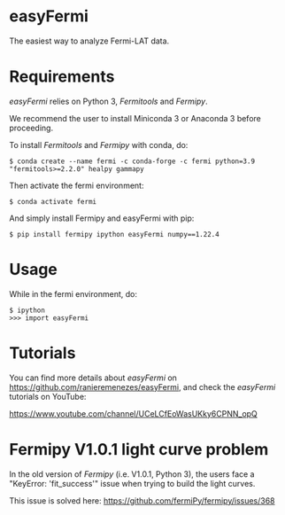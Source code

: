 # easyFermi
The easiest way to analyze Fermi-LAT data.

# Requirements
_easyFermi_ relies on Python 3, _Fermitools_ and _Fermipy_. 

We recommend the user to install Miniconda 3 or Anaconda 3 before proceeding.

To install _Fermitools_ and _Fermipy_ with conda, do:

<pre><code>$ conda create --name fermi -c conda-forge -c fermi python=3.9 "fermitools>=2.2.0" healpy gammapy
</code></pre>

Then activate the fermi environment:

<pre><code>$ conda activate fermi
</code></pre>

And simply install Fermipy and easyFermi with pip:

<pre><code>$ pip install fermipy ipython easyFermi numpy==1.22.4
</code></pre>


# Usage

While in the fermi environment, do:

<pre><code>$ ipython
>>> import easyFermi
</code></pre>


# Tutorials

You can find more details about _easyFermi_ on https://github.com/ranieremenezes/easyFermi, and check the _easyFermi_ tutorials on YouTube:

https://www.youtube.com/channel/UCeLCfEoWasUKky6CPNN_opQ

# Fermipy V1.0.1 light curve problem

In the old version of _Fermipy_ (i.e. V1.0.1, Python 3), the users face a "KeyError: 'fit_success'" issue when trying to build the light curves. 

This issue is solved here:
https://github.com/fermiPy/fermipy/issues/368

